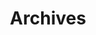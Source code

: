 ---
title: "Archives"
layout: "archives"
slug: "archives"
menu:
    main:
        params: 
            icon: archives
            weight: 3
---
